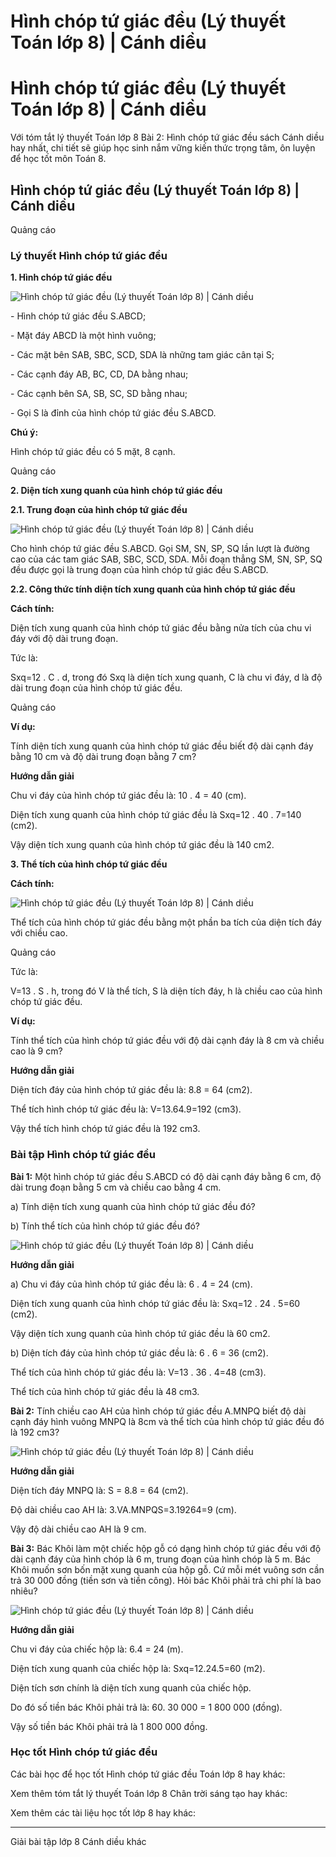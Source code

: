 # Hình chóp tứ giác đều (Lý thuyết Toán lớp 8) | Cánh diều

# Hình chóp tứ giác đều (Lý thuyết Toán lớp 8) | Cánh diều

Với tóm tắt lý thuyết Toán lớp 8 Bài 2: Hình chóp tứ giác đều sách Cánh diều hay nhất, chi tiết sẽ giúp học sinh nắm vững kiến thức trọng tâm, ôn luyện để học tốt môn Toán 8.

## Hình chóp tứ giác đều (Lý thuyết Toán lớp 8) | Cánh diều

Quảng cáo

### **Lý thuyết Hình chóp tứ giác đều**

**1\. Hình chóp tứ giác đều**

![Hình chóp tứ giác đều \(Lý thuyết Toán lớp 8\) | Cánh diều](https://vietjack.com/toan-8-cd/images/ly-thuyet-bai-2-hinh-chop-tu-giac-deu.PNG)

\- Hình chóp tứ giác đều S.ABCD;

\- Mặt đáy ABCD là một hình vuông;

\- Các mặt bên SAB, SBC, SCD, SDA là những tam giác cân tại S;

\- Các cạnh đáy AB, BC, CD, DA bằng nhau;

\- Các cạnh bên SA, SB, SC, SD bằng nhau;

\- Gọi S là đỉnh của hình chóp tứ giác đều S.ABCD.

**Chú ý:**

Hình chóp tứ giác đều có 5 mặt, 8 cạnh.

Quảng cáo

**2\. Diện tích xung quanh của hình chóp tứ giác đều**

**2.1. Trung đoạn của hình chóp tứ giác đều**

![Hình chóp tứ giác đều \(Lý thuyết Toán lớp 8\) | Cánh diều](https://vietjack.com/toan-8-cd/images/ly-thuyet-bai-2-hinh-chop-tu-giac-deu-1.PNG)

Cho hình chóp tứ giác đều S.ABCD. Gọi SM, SN, SP, SQ lần lượt là đường cao của các tam giác SAB, SBC, SCD, SDA. Mỗi đoạn thẳng SM, SN, SP, SQ đều được gọi là trung đoạn của hình chóp tứ giác đều S.ABCD.

**2.2. Công thức tính diện tích xung quanh của hình chóp tứ giác đều**

**Cách tính:**

Diện tích xung quanh của hình chóp tứ giác đều bằng nửa tích của chu vi đáy với độ dài trung đoạn.

Tức là:

Sxq=12 . C . d, trong đó Sxq là diện tích xung quanh, C là chu vi đáy, d là độ dài trung đoạn của hình chóp tứ giác đều.

Quảng cáo

**Ví dụ:**

Tính diện tích xung quanh của hình chóp tứ giác đều biết độ dài cạnh đáy bằng 10 cm và độ dài trung đoạn bằng 7 cm?

**Hướng dẫn giải**

Chu vi đáy của hình chóp tứ giác đều là: 10 . 4 = 40 (cm).

Diện tích xung quanh của hình chóp tứ giác đều là Sxq=12 . 40 . 7=140 (cm2).

Vậy diện tích xung quanh của hình chóp tứ giác đều là 140 cm2.

**3\. Thể tích của hình chóp tứ giác đều**

**Cách tính:**

![Hình chóp tứ giác đều \(Lý thuyết Toán lớp 8\) | Cánh diều](https://vietjack.com/toan-8-cd/images/ly-thuyet-bai-2-hinh-chop-tu-giac-deu-2.PNG)

Thể tích của hình chóp tứ giác đều bằng một phần ba tích của diện tích đáy với chiều cao.

Quảng cáo

Tức là: 

V=13 . S . h, trong đó V là thể tích, S là diện tích đáy, h là chiều cao của hình chóp tứ giác đều.

**Ví dụ:**

Tính thể tích của hình chóp tứ giác đều với độ dài cạnh đáy là 8 cm và chiều cao là 9 cm?

**Hướng dẫn giải**

Diện tích đáy của hình chóp tứ giác đều là: 8.8 = 64 (cm2).

Thể tích hình chóp tứ giác đều là: V=13.64.9=192 (cm3).

Vậy thể tích hình chóp tứ giác đều là 192 cm3.

### **Bài tập Hình chóp tứ giác đều**

**Bài 1:** Một hình chóp tứ giác đều S.ABCD có độ dài cạnh đáy bằng 6 cm, độ dài trung đoạn bằng 5 cm và chiều cao bằng 4 cm.

a) Tính diện tích xung quanh của hình chóp tứ giác đều đó?

b) Tính thể tích của hình chóp tứ giác đều đó?

![Hình chóp tứ giác đều \(Lý thuyết Toán lớp 8\) | Cánh diều](https://vietjack.com/toan-8-cd/images/ly-thuyet-bai-2-hinh-chop-tu-giac-deu-3.PNG)

**Hướng dẫn giải**

a) Chu vi đáy của hình chóp tứ giác đều là: 6 . 4 = 24 (cm).

Diện tích xung quanh của hình chóp tứ giác đều là: Sxq=12 . 24 . 5=60 (cm2).

Vậy diện tích xung quanh của hình chóp tứ giác đều là 60 cm2.

b) Diện tích đáy của hình chóp tứ giác đều là: 6 . 6 = 36 (cm2).

Thể tích của hình chóp tứ giác đều là: V=13 . 36 . 4=48 (cm3).

Thể tích của hình chóp tứ giác đều là 48 cm3.

**Bài 2:** Tính chiều cao AH của hình chóp tứ giác đều A.MNPQ biết độ dài cạnh đáy hình vuông MNPQ là 8cm và thể tích của hình chóp tứ giác đều đó là 192 cm3?

![Hình chóp tứ giác đều \(Lý thuyết Toán lớp 8\) | Cánh diều](https://vietjack.com/toan-8-cd/images/ly-thuyet-bai-2-hinh-chop-tu-giac-deu-4.PNG)

**Hướng dẫn giải**

Diện tích đáy MNPQ là: S = 8.8 = 64 (cm2).

Độ dài chiều cao AH là: 3.VA.MNPQS=3.19264=9 (cm).

Vậy độ dài chiều cao AH là 9 cm.

**Bài 3:** Bác Khôi làm một chiếc hộp gỗ có dạng hình chóp tứ giác đều với độ dài cạnh đáy của hình chóp là 6 m, trung đoạn của hình chóp là 5 m. Bác Khôi muốn sơn bốn mặt xung quanh của hộp gỗ. Cứ mỗi mét vuông sơn cần trả 30 000 đồng (tiền sơn và tiền công). Hỏi bác Khôi phải trả chi phí là bao nhiêu?

![Hình chóp tứ giác đều \(Lý thuyết Toán lớp 8\) | Cánh diều](https://vietjack.com/toan-8-cd/images/ly-thuyet-bai-2-hinh-chop-tu-giac-deu-5.PNG)

**Hướng dẫn giải**

Chu vi đáy của chiếc hộp là: 6.4 = 24 (m).

Diện tích xung quanh của chiếc hộp là: Sxq=12.24.5=60 (m2).

Diện tích sơn chính là diện tích xung quanh của chiếc hộp.

Do đó số tiền bác Khôi phải trả là: 60. 30 000 = 1 800 000 (đồng).

Vậy số tiền bác Khôi phải trả là 1 800 000 đồng.

### **Học tốt Hình chóp tứ giác đều**

Các bài học để học tốt Hình chóp tứ giác đều Toán lớp 8 hay khác:

Xem thêm tóm tắt lý thuyết Toán lớp 8 Chân trời sáng tạo hay khác:

Xem thêm các tài liệu học tốt lớp 8 hay khác:

* * *

Giải bài tập lớp 8 Cánh diều khác
